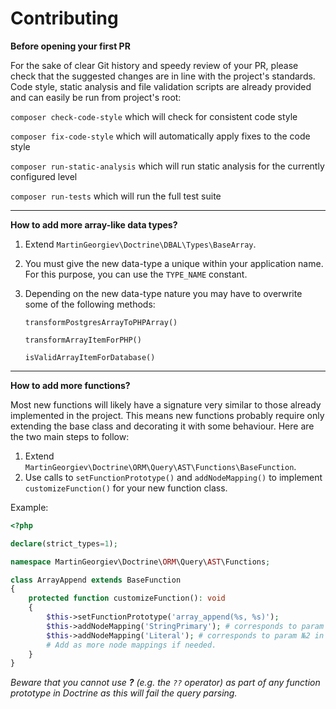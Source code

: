 # Contributing

**Before opening your first PR**

For the sake of clear Git history and speedy review of your PR, please check that the suggested changes are in line with the project's standards. Code style, static analysis and file validation scripts are already provided and can easily be run from project's root:

`composer check-code-style` which will check for consistent code style

`composer fix-code-style` which will automatically apply fixes to the code style

`composer run-static-analysis` which will run static analysis for the currently configured level

`composer run-tests` which will run the full test suite


----
**How to add more array-like data types?**

1. Extend `MartinGeorgiev\Doctrine\DBAL\Types\BaseArray`.

2. You must give the new data-type a unique within your application name. For this purpose, you can use the `TYPE_NAME` constant.
3. Depending on the new data-type nature you may have to overwrite some of the following methods:

    `transformPostgresArrayToPHPArray()`
    
    `transformArrayItemForPHP()`
    
    `isValidArrayItemForDatabase()`


----
**How to add more functions?**

Most new functions will likely have a signature very similar to those already implemented in the project. This means new functions probably require only extending the base class and decorating it with some behaviour. Here are the two main steps to follow:
1. Extend `MartinGeorgiev\Doctrine\ORM\Query\AST\Functions\BaseFunction`.
2. Use calls to `setFunctionPrototype()` and `addNodeMapping()` to implement `customizeFunction()` for your new function class.

Example:

```php
<?php

declare(strict_types=1);

namespace MartinGeorgiev\Doctrine\ORM\Query\AST\Functions;

class ArrayAppend extends BaseFunction
{
    protected function customizeFunction(): void
    {
        $this->setFunctionPrototype('array_append(%s, %s)');
        $this->addNodeMapping('StringPrimary'); # corresponds to param №1 in the prototype set in setFunctionPrototype
        $this->addNodeMapping('Literal'); # corresponds to param №2 in the prototype set in setFunctionPrototype
        # Add as more node mappings if needed.
    }
}
```

*Beware that you cannot use **?** (e.g. the `??` operator) as part of any function prototype in Doctrine as this will fail the query parsing.*
